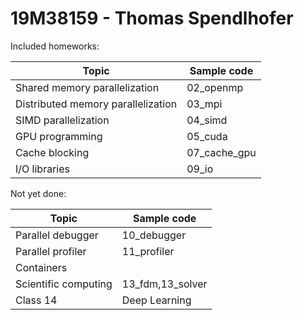# 19M38159 - Thomas Spendlhofer

Included homeworks:

| Topic                                | Sample code               |
| ------------------------------------ | ------------------------- |
| Shared memory parallelization        | 02_openmp                 |
| Distributed memory parallelization   | 03_mpi                    |
| SIMD parallelization                 | 04_simd                   |
| GPU programming                      | 05_cuda                   |
| Cache blocking                       | 07_cache_gpu              |
| I/O libraries                        | 09_io                     |


Not yet done:

| Topic                                | Sample code               |
| ------------------------------------ | ------------------------- |
| Parallel debugger                    | 10_debugger               |
| Parallel profiler                    | 11_profiler               |
| Containers                           |                           |
| Scientific computing                 | 13_fdm,13_solver          |
| Class 14 | Deep Learning             | 14_dl                     |
